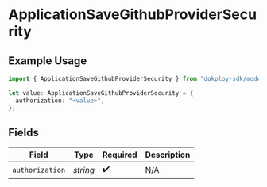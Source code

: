 # ApplicationSaveGithubProviderSecurity

## Example Usage

```typescript
import { ApplicationSaveGithubProviderSecurity } from "dokploy-sdk/models/operations";

let value: ApplicationSaveGithubProviderSecurity = {
  authorization: "<value>",
};
```

## Fields

| Field              | Type               | Required           | Description        |
| ------------------ | ------------------ | ------------------ | ------------------ |
| `authorization`    | *string*           | :heavy_check_mark: | N/A                |